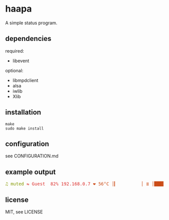 haapa
=====

A simple status program.

dependencies
------------

required:
* libevent

optional:
* libmpdclient
* alsa
* iwlib
* Xlib

installation
------------

	make
	sudo make install

configuration
-------------

see CONFIGURATION.md

example output
--------------

<pre><span style="color: #859900;">♫</span> <span style="color: #859900;">muted</span> <span style="color: #DC322F;">⇋</span> <span style="color: #DC322F;">Guest</span> <span style="color: #DC322F;"> 82%</span> <span style="color: #DC322F;">192.168.0.7</span> <span style="color: #CB4B16;">❤</span> <span style="color: #CB4B16;">56°C</span> <span style="color: #CB4B16;">│▎         │</span> <span style="color: #CB4B16;">≣</span> <span style="color: #CB4B16;">│███▌      │</span> <span style="color: #2AA198;">☇</span> <span style="color: #2AA198;">Charging</span> <span style="color: #2AA198;">│█████████▋│</span> <span style="color: #B58900;">13:55:50</span> </pre>

license
-------

MIT, see LICENSE

